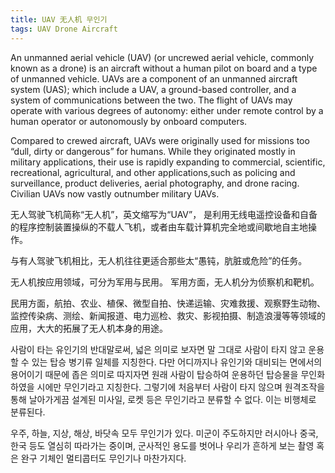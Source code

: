 ```yaml
---
title: UAV 无人机 무인기
tags: UAV Drone Aircraft
---
```


An unmanned aerial vehicle (UAV) (or uncrewed aerial vehicle, commonly known as a drone) is an aircraft without a human pilot on board and a type of unmanned vehicle. UAVs are a component of an unmanned aircraft system (UAS); which include a UAV, a ground-based controller, and a system of communications between the two. The flight of UAVs may operate with various degrees of autonomy: either under remote control by a human operator or autonomously by onboard computers.

Compared to crewed aircraft, UAVs were originally used for missions too “dull, dirty or dangerous” for humans. While they originated mostly in military applications, their use is rapidly expanding to commercial, scientific, recreational, agricultural, and other applications,such as policing and surveillance, product deliveries, aerial photography, and drone racing. Civilian UAVs now vastly outnumber military UAVs.

无人驾驶飞机简称“无人机”，英文缩写为“UAV”，
是利用无线电遥控设备和自备的程序控制装置操纵的不载人飞机，或者由车载计算机完全地或间歇地自主地操作。

与有人驾驶飞机相比，无人机往往更适合那些太“愚钝，肮脏或危险”的任务。

无人机按应用领域，可分为军用与民用。
军用方面，无人机分为侦察机和靶机。

民用方面，航拍、农业、植保、微型自拍、快递运输、灾难救援、观察野生动物、监控传染病、测绘、新闻报道、电力巡检、救灾、影视拍摄、制造浪漫等等领域的应用，大大的拓展了无人机本身的用途。

사람이 타는 유인기의 반대말로써, 넓은 의미로 보자면 말 그대로 사람이 타지 않고 운용할 수 있는 탑승 병기류 일체를 지칭한다. 다만 어디까지나 유인기와 대비되는 면에서의 용어이기 때문에 좁은 의미로 따지자면 원래 사람이 탑승하여 운용하던 탑승물을 무인화하였을 시에만 무인기라고 지칭한다. 그렇기에 처음부터 사람이 타지 않으며 원격조작을 통해 날아가게끔 설계된 미사일, 로켓 등은 무인기라고 분류할 수 없다. 이는 비행체로 분류된다.

우주, 하늘, 지상, 해상, 바닷속 모두 무인기가 있다. 미군이 주도하지만 러시아나 중국, 한국 등도 열심히 따라가는 중이며, 군사적인 용도를 벗어나 우리가 흔하게 보는 촬영 혹은 완구 기체인 멀티콥터도 무인기나 마찬가지다.

<!--more-->
